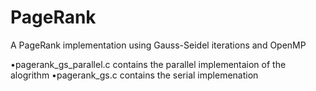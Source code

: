 # PageRank
A PageRank implementation using Gauss-Seidel iterations and OpenMP

•pagerank_gs_parallel.c contains the parallel implementaion of the alogrithm
•pagerank_gs.c contains the serial implemenation
